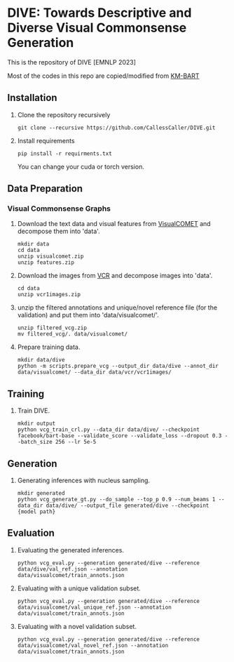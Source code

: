 # DIVE: Towards Descriptive and Diverse Visual Commonsense Generation
This is the repository of DIVE [EMNLP 2023]

Most of the codes in this repo are copied/modified from [KM-BART](https://github.com/FomalhautB/KM-BART)


## Installation
1. Clone the repository recursively
    ```
    git clone --recursive https://github.com/CallessCaller/DIVE.git
    ```
2. Install requirements
    ```
    pip install -r requirments.txt
    ```
    You can change your cuda or torch version.

## Data Preparation

### Visual Commonsense Graphs
1. Download the text data and visual features from [VisualCOMET](https://visualcomet.xyz) and decompose them into 'data'.
    ```
    mkdir data
    cd data
    unzip visualcomet.zip
    unzip features.zip
    ```
2. Download the images from [VCR](https://visualcommonsense.com) and decompose images into 'data'.
    ```
    cd data
    unzip vcr1images.zip
    ```

3. unzip the filtered annotations and unique/novel reference file (for the validation) and put them into 'data/visualcomet/'.
    ```
    unzip filtered_vcg.zip
    mv filtered_vcg/. data/visualcomet/
    ```

4. Prepare training data.
    ```
    mkdir data/dive
    python -m scripts.prepare_vcg --output_dir data/dive --annot_dir data/visualcomet/ --data_dir data/vcr/vcr1images/
    ```

## Training
1. Train DIVE.
    ```
    mkdir output
    python vcg_train_crl.py --data_dir data/dive/ --checkpoint facebook/bart-base --validate_score --validate_loss --dropout 0.3 --batch_size 256 --lr 5e-5
    ```

## Generation
1. Generating inferences with nucleus sampling.
    ```
    mkdir generated
    python vcg_generate_gt.py --do_sample --top_p 0.9 --num_beams 1 --data_dir data/dive/ --output_file generated/dive --checkpoint {model path}
    ```

## Evaluation
1. Evaluating the generated inferences.
    ```
    python vcg_eval.py --generation generated/dive --reference data/dive/val_ref.json --annotation data/visualcomet/train_annots.json
    ```
2. Evaluating with a unique validation subset.
    ```
    python vcg_eval.py --generation generated/dive --reference data/visualcomet/val_unique_ref.json --annotation data/visualcomet/train_annots.json
    ```
3. Evaluating with a novel validation subset.
    ```
    python vcg_eval.py --generation generated/dive --reference data/visualcomet/val_novel_ref.json --annotation data/visualcomet/train_annots.json
    ```

